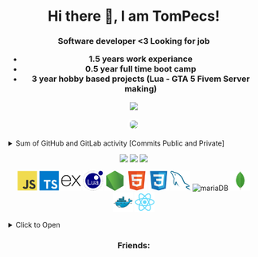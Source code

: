 <h1  align="center">Hi there 👋, I am TomPecs!</h1>

<h3  align="center">

Software developer <3 Looking for job

 - 1.5 years work experiance
 - 0.5 year full time boot camp
 - 3 year hobby based projects (Lua - GTA 5 Fivem Server making)

</h3>

<p  align="center">

<a href="https://github.com/TomPecs">

<img height="180em" src="https://github-readme-stats-eight-theta.vercel.app/api?username=TomPecs&show_icons=true&theme=vue-dark&include_all_commits=true&count_private=true"  />
<!-- <img height="180em" src="https://github-readme-stats-eight-theta.vercel.app/api/top-langs/?username=TomPecs&layout=compact&exclude_lang=java+r&theme=vue-dark" /> -->
</a>
  <p  align="center">
  <a href=https://gitlab.com/TomPecs><img style="border:4px solid white; border-radius: 10px;" height="50em" src="https://miro.medium.com/max/1800/1*FOF2MNH3TP46Z-pQlI5MFQ.jpeg" /></a>
      <details> 
  <summary>Sum of GitHub and GitLab activity [Commits Public and Private]</summary>
        <a href="https://profile.codersrank.io/user/tompecs">
    <img src="https://cr-ss-service.azurewebsites.net/api/ScreenShot?widget=activity&username=TomPecs&labels=true" />
        </a>
</details>
    
</p>
</p>

<p  align="center">

<img src="https://badges.pufler.dev/commits/all/Tompecs?label=Public+commits&style=flat-square&color=6875f5&logo=github"/>

<img src="https://badges.pufler.dev/repos/Tompecs?label=Public+repos&style=flat-square&color=6875f5&logo=github"/>

<img src="https://badges.pufler.dev/visits/TomPecs/Tompecs?style=flat-square&color=6875f5&logo=github"/>
  
</p>



<p  align="center">

<img src="https://raw.githubusercontent.com/devicons/devicon/master/icons/javascript/javascript-original.svg" alt="javascript" title="javascript"  width="40" height="40"/>

<img src="https://raw.githubusercontent.com/devicons/devicon/master/icons/typescript/typescript-original.svg" alt="typescript" title="typescript" width="40" height="40"/>
  
<img src="https://raw.githubusercontent.com/devicons/devicon/master/icons/express/express-original.svg" alt="express" title="express" width="40" height="40"/>
  
<img src="https://raw.githubusercontent.com/devicons/devicon/master/icons/lua/lua-original.svg" alt="lua" title="lua" width="40" height="40"/>

<img src="https://raw.githubusercontent.com/devicons/devicon/master/icons/nodejs/nodejs-original.svg" alt="node" title="node" width="40" height="40"/>

<img src="https://raw.githubusercontent.com/devicons/devicon/master/icons/html5/html5-original.svg" alt="html5" title="html5" width="40" height="40"/>

<img src="https://raw.githubusercontent.com/devicons/devicon/master/icons/css3/css3-original.svg" alt="css3" title="css3" width="40" height="40"/>

<img src="https://raw.githubusercontent.com/devicons/devicon/master/icons/mysql/mysql-original.svg" alt="mysql" title="mysql" width="40" height="40"/>

<img src="https://mariadb.org/wp-content/themes/twentynineteen-child/icons/logo_seal.svg" alt="mariaDB" title="mariaDB" width="70" height="40"/>
  
<img src="https://raw.githubusercontent.com/devicons/devicon/master/icons/mongodb/mongodb-original.svg" alt="mongoDB" title="mariaDB" width="40" height="40"/>
  
<img src="https://raw.githubusercontent.com/devicons/devicon/master/icons/docker/docker-original.svg" alt="docker" title="docker" width="40" height="40"/>
  
<img src="https://raw.githubusercontent.com/devicons/devicon/master/icons/react/react-original.svg" alt="react" title="reactJS" width="40" height="40"/>


</p>

<details> 
  <summary>Click to Open<h3  align="center">Friends:</h3></summary>
 


<div style="display:flex"><h4> [Developers:] </h4>

<a href="#">[#Ádám]</a> <a href="#">[#Beni]</a> <a href="https://github.com/CsokiHUN">[#Csoki]</a> <a href="https://www.twitch.tv/skeletonwarrior66">[#Csontvázharcos]</a> <a href="https://github.com/aDavidkaa">[#Davidkaaaah]</a> <a href="#">[#Füsti]</a> <a href="https://github.com/Gandalf6989">[#Gandalf]</a> <a href="https://github.com/Gellipapa">[#Gellipapa]</a> <a href="https://www.twitch.tv/xeppy94">[#Xeppy]</a>

</div>

<div style="display:flex"><h4>  [Non developers:] </h4>

<a href="https://www.twitch.tv/mran0_">[#An0]</a> <a href="https://www.twitch.tv/kantor_pictures">[#Kantor]</a> <a href="https://www.twitch.tv/klikkertv">[#KlikkerTV]</a>

</div>
<div style="display:flex"><h4> [Green Fox friends:] </h4>

<a href="https://github.com/rdg5">[#Sanyi]</a> <a href="https://github.com/matecserven">[#Máté]</a> <a href="https://github.com/bkeszl">[#Barna]</a> <a href="https://github.com/KreczAndris">[#András]</a> <a href="https://github.com/nldanne">[#Anh]</a> <a href="https://github.com/dragonfly-88">[#Annila]</a> <a href="https://github.com/brdsgnrx">[#Bence]</a> <a href="https://github.com/fauxmaux">[#Béla]</a> <a href="https://github.com/davidkanyik">[#Dávid]</a> <a href="https://github.com/Gbi92">[#Gabi]</a> <a href="https://github.com/kalip60">[#József]</a> <a href="https://github.com/MazurLaura">[#Lili]</a> <a href="https://github.com/jambi997">[#Marci]</a> <a href="https://github.com/XentiusCRFX">[#Mészi]</a> <a href="https://github.com/bodiors">[#Örs]</a>

  </div>
  </details>

<!--

**TomPecs/TomPecs** is a ✨ _special_ ✨ repository because its `README.md` (this file) appears on your GitHub profile.



Here are some ideas to get you started:



- 🔭 I’m currently working on ...

- 🌱 I’m currently learning ...

- 👯 I’m looking to collaborate on ...

- 🤔 I’m looking for help with ...

- 💬 Ask me about ...

- 📫 How to reach me: ...

- 😄 Pronouns: ...

- ⚡ Fun fact: ...

-->
